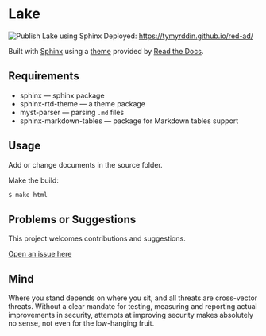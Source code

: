 # Lake

![Publish Lake using Sphinx](https://github.com/tymyrddin/red-ad/workflows/Publish%20Lake%20using%20Sphinx/badge.svg?branch=main)
 Deployed: https://tymyrddin.github.io/red-ad/

Built with [Sphinx](https://www.sphinx-doc.org) using a [theme](https://github.com/readthedocs/sphinx_rtd_theme) provided
by [Read the Docs](https://readthedocs.org/).

## Requirements

* sphinx — sphinx package
* sphinx-rtd-theme — a theme package
* myst-parser — parsing `.md` files
* sphinx-markdown-tables — package for Markdown tables support

## Usage

Add or change documents in the source folder.

Make the build:
```bash
$ make html
```

## Problems or Suggestions

This project welcomes contributions and suggestions. 

[Open an issue here](https://github.com/tymyrddin/red-ad/issues)

## Mind
Where you stand depends on where you sit, and all threats are cross-vector threats. Without a clear mandate for testing, measuring and reporting actual improvements in security, attempts at improving security makes absolutely no sense, not even for the low-hanging fruit.  
